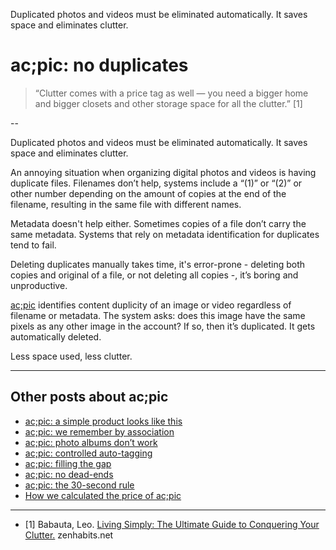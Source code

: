Duplicated photos and videos must be eliminated automatically. It saves space and eliminates clutter.
# ac;pic: no duplicates

> “Clutter comes with a price tag as well — you need a bigger home and bigger closets and other storage space for all the clutter.” [1]

--

Duplicated photos and videos must be eliminated automatically. It saves space and eliminates clutter.

An annoying situation when organizing digital photos and videos is having duplicate files. Filenames don’t help, systems include a “(1)” or “(2)” or other number depending on the amount of copies at the end of the filename, resulting in the same file with different names.

Metadata doesn't help either. Sometimes copies of a file don’t carry the same metadata. Systems that rely on metadata identification for duplicates tend to fail. 

Deleting duplicates manually takes time, it's error-prone - deleting both copies and original of a file, or not deleting all copies -, it’s boring and unproductive.

<a href="https://altocode.nl/pic/" target="_blank">ac;pic</a> identifies content duplicity of an image or video regardless of filename or metadata. The system asks: does this image have the same pixels as any other image in the account? If so, then it’s duplicated. It gets automatically deleted. 

Less space used, less clutter. 

---

## Other posts about ac;pic
- <a href="https://altocode.nl/blog/a-simple-product-looks-like-this" target="_blank">ac;pic: a simple product looks like this</a> 
- <a href="https://altocode.nl/blog/we-remember-by-association" target="_blank">ac;pic: we remember by association</a>
- <a href="https://altocode.nl/blog/photo-albums-dont-work" target="_blank">ac;pic: photo albums don’t work</a>
- <a href="https://altocode.nl/blog/controlled-auto-tagging" target="_blank">ac;pic: controlled auto-tagging</a>
- <a href="https://altocode.nl/blog/filling-the-gap" target="_blank">ac;pic: filling the gap</a>
- <a href="https://altocode.nl/blog/no-dead-ends" target="_blank">ac;pic: no dead-ends</a>
- <a href="https://altocode.nl/blog/the-30-second-rule" target="_blank">ac;pic: the 30-second rule</a>
- <a href="https://altocode.nl/blog/how-we-calculated-the-price-of-acpic" target="_blank">How we calculated the price of ac;pic</a>         

---

- [1] Babauta, Leo. <a href="https://zenhabits.net/living-simply-the-ultimate-guide-to-conquering-your-clutter/" target="_blank">Living Simply: The Ultimate Guide to Conquering Your Clutter.</a> zenhabits.net
